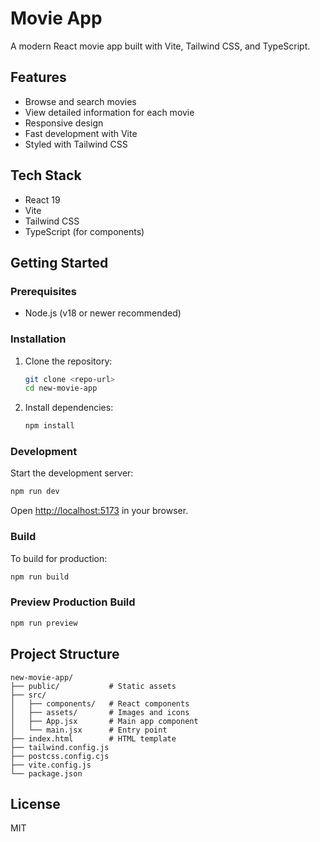 
#  Movie App

A modern React movie app built with Vite, Tailwind CSS, and TypeScript.

## Features
- Browse and search movies
- View detailed information for each movie
- Responsive design
- Fast development with Vite
- Styled with Tailwind CSS

## Tech Stack
- React 19
- Vite
- Tailwind CSS
- TypeScript (for components)

## Getting Started

### Prerequisites
- Node.js (v18 or newer recommended)

### Installation
1. Clone the repository:
   ```sh
   git clone <repo-url>
   cd new-movie-app
   ```
2. Install dependencies:
   ```sh
   npm install
   ```

### Development
Start the development server:
```sh
npm run dev
```
Open [http://localhost:5173](http://localhost:5173) in your browser.

### Build
To build for production:
```sh
npm run build
```

### Preview Production Build
```sh
npm run preview
```

## Project Structure
```
new-movie-app/
├── public/           # Static assets
├── src/
│   ├── components/   # React components
│   ├── assets/       # Images and icons
│   ├── App.jsx       # Main app component
│   └── main.jsx      # Entry point
├── index.html        # HTML template
├── tailwind.config.js
├── postcss.config.cjs
├── vite.config.js
└── package.json
```

## License
MIT
